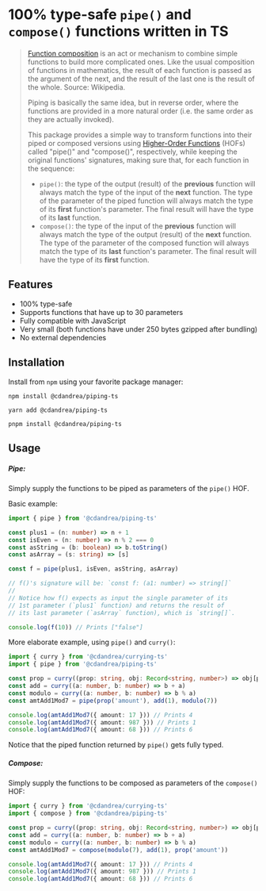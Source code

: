 # 100% type-safe `pipe()` and `compose()` functions written in TS

> [Function composition](<https://en.wikipedia.org/wiki/Function_composition_(computer_science)>) is an act or mechanism to combine simple functions to build more complicated ones. Like the usual composition of functions in mathematics, the result of each function is passed as the argument of the next, and the result of the last one is the result of the whole. Source: Wikipedia.
>
> Piping is basically the same idea, but in reverse order, where the functions are provided in a more natural order (i.e. the same order as they are actually invoked).
>
> This package provides a simple way to transform functions into their piped or composed versions using [Higher-Order Functions](https://en.wikipedia.org/wiki/Higher-order_function) (HOFs) called "pipe()" and "compose()", respectively, while keeping the original functions' signatures, making sure that, for each function in the sequence:
>
> - `pipe()`: the type of the output (result) of the **previous** function will always match the type of
>   the input of the **next** function. The type of the parameter of the piped function will always
>   match the type of its **first** function's parameter. The final result will have the type of its
>   **last** function.
> - `compose()`: the type of the input of the **previous** function will always match the type of
>   the output (result) of the **next** function. The type of the parameter of the composed function
>   will always match the type of its **last** function's parameter. The final result will have the
>   type of its **first** function.

## Features

- 100% type-safe
- Supports functions that have up to 30 parameters
- Fully compatible with JavaScript
- Very small (both functions have under 250 bytes gzipped after bundling)
- No external dependencies

## Installation

Install from `npm` using your favorite package manager:

```
npm install @cdandrea/piping-ts
```

```
yarn add @cdandrea/piping-ts
```

```
pnpm install @cdandrea/piping-ts
```

## Usage

##### Pipe:

Simply supply the functions to be piped as parameters of the `pipe()` HOF.

Basic example:

```ts
import { pipe } from '@cdandrea/piping-ts'

const plus1 = (n: number) => n + 1
const isEven = (n: number) => n % 2 === 0
const asString = (b: boolean) => b.toString()
const asArray = (s: string) => [s]

const f = pipe(plus1, isEven, asString, asArray)

// f()'s signature will be: `const f: (a1: number) => string[]`
//
// Notice how f() expects as input the single parameter of its
// 1st parameter (`plus1` function) and returns the result of
// its last parameter (`asArray` function), which is `string[]`.

console.log(f(10)) // Prints ["false"]
```

More elaborate example, using `pipe()` and `curry()`:

```ts
import { curry } from '@cdandrea/currying-ts'
import { pipe } from '@cdandrea/piping-ts'

const prop = curry((prop: string, obj: Record<string, number>) => obj[prop])
const add = curry((a: number, b: number) => b + a)
const modulo = curry((a: number, b: number) => b % a)
const amtAdd1Mod7 = pipe(prop('amount'), add(1), modulo(7))

console.log(amtAdd1Mod7({ amount: 17 })) // Prints 4
console.log(amtAdd1Mod7({ amount: 987 })) // Prints 1
console.log(amtAdd1Mod7({ amount: 68 })) // Prints 6
```

Notice that the piped function returned by `pipe()` gets fully typed.

##### Compose:

Simply supply the functions to be composed as parameters of the `compose()` HOF:

```ts
import { curry } from '@cdandrea/currying-ts'
import { compose } from '@cdandrea/piping-ts'

const prop = curry((prop: string, obj: Record<string, number>) => obj[prop])
const add = curry((a: number, b: number) => b + a)
const modulo = curry((a: number, b: number) => b % a)
const amtAdd1Mod7 = compose(modulo(7), add(1), prop('amount'))

console.log(amtAdd1Mod7({ amount: 17 })) // Prints 4
console.log(amtAdd1Mod7({ amount: 987 })) // Prints 1
console.log(amtAdd1Mod7({ amount: 68 })) // Prints 6
```
